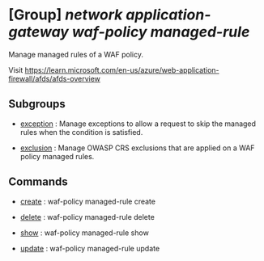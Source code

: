 # [Group] _network application-gateway waf-policy managed-rule_

Manage managed rules of a WAF policy.

Visit https://learn.microsoft.com/en-us/azure/web-application-firewall/afds/afds-overview

## Subgroups

- [exception](/Commands/network/application-gateway/waf-policy/managed-rule/exception/readme.md)
: Manage exceptions to allow a request to skip the managed rules when the condition is satisfied.

- [exclusion](/Commands/network/application-gateway/waf-policy/managed-rule/exclusion/readme.md)
: Manage OWASP CRS exclusions that are applied on a WAF policy managed rules.

## Commands

- [create](/Commands/network/application-gateway/waf-policy/managed-rule/_create.md)
: waf-policy managed-rule create

- [delete](/Commands/network/application-gateway/waf-policy/managed-rule/_delete.md)
: waf-policy managed-rule delete

- [show](/Commands/network/application-gateway/waf-policy/managed-rule/_show.md)
: waf-policy managed-rule show

- [update](/Commands/network/application-gateway/waf-policy/managed-rule/_update.md)
: waf-policy managed-rule update
